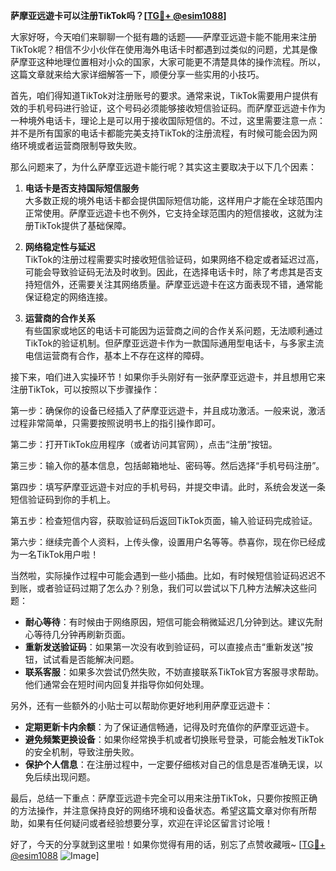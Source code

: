 **萨摩亚远遊卡可以注册TikTok吗？[[TG💪+ @esim1088](https://t.me/s/esim1088)]**

大家好呀，今天咱们来聊聊一个挺有趣的话题——萨摩亚远遊卡能不能用来注册TikTok呢？相信不少小伙伴在使用海外电话卡时都遇到过类似的问题，尤其是像萨摩亚这种地理位置相对小众的国家，大家可能更不清楚具体的操作流程。所以，这篇文章就来给大家详细解答一下，顺便分享一些实用的小技巧。

首先，咱们得知道TikTok对注册账号的要求。通常来说，TikTok需要用户提供有效的手机号码进行验证，这个号码必须能够接收短信验证码。而萨摩亚远遊卡作为一种境外电话卡，理论上是可以用于接收国际短信的。不过，这里需要注意一点：并不是所有国家的电话卡都能完美支持TikTok的注册流程，有时候可能会因为网络环境或者运营商限制导致失败。

那么问题来了，为什么萨摩亚远遊卡能行呢？其实这主要取决于以下几个因素：

1. **电话卡是否支持国际短信服务**  
   大多数正规的境外电话卡都会提供国际短信功能，这样用户才能在全球范围内正常使用。萨摩亚远遊卡也不例外，它支持全球范围内的短信接收，这就为注册TikTok提供了基础保障。

2. **网络稳定性与延迟**  
   TikTok的注册过程需要实时接收短信验证码，如果网络不稳定或者延迟过高，可能会导致验证码无法及时收到。因此，在选择电话卡时，除了考虑其是否支持短信外，还需要关注其网络质量。萨摩亚远遊卡在这方面表现不错，通常能保证稳定的网络连接。

3. **运营商的合作关系**  
   有些国家或地区的电话卡可能因为运营商之间的合作关系问题，无法顺利通过TikTok的验证机制。但萨摩亚远遊卡作为一款国际通用型电话卡，与多家主流电信运营商有合作，基本上不存在这样的障碍。

接下来，咱们进入实操环节！如果你手头刚好有一张萨摩亚远遊卡，并且想用它来注册TikTok，可以按照以下步骤操作：

第一步：确保你的设备已经插入了萨摩亚远遊卡，并且成功激活。一般来说，激活过程非常简单，只需要按照说明书上的指引操作即可。

第二步：打开TikTok应用程序（或者访问其官网），点击“注册”按钮。

第三步：输入你的基本信息，包括邮箱地址、密码等。然后选择“手机号码注册”。

第四步：填写萨摩亚远遊卡对应的手机号码，并提交申请。此时，系统会发送一条短信验证码到你的手机上。

第五步：检查短信内容，获取验证码后返回TikTok页面，输入验证码完成验证。

第六步：继续完善个人资料，上传头像，设置用户名等等。恭喜你，现在你已经成为一名TikTok用户啦！

当然啦，实际操作过程中可能会遇到一些小插曲。比如，有时候短信验证码迟迟不到账，或者验证码过期了怎么办？别急，我们可以尝试以下几种方法解决这些问题：

- **耐心等待**：有时候由于网络原因，短信可能会稍微延迟几分钟到达。建议先耐心等待几分钟再刷新页面。
- **重新发送验证码**：如果第一次没有收到验证码，可以直接点击“重新发送”按钮，试试看是否能解决问题。
- **联系客服**：如果多次尝试仍然失败，不妨直接联系TikTok官方客服寻求帮助。他们通常会在短时间内回复并指导你如何处理。

另外，还有一些额外的小贴士可以帮助你更好地利用萨摩亚远遊卡：

- **定期更新卡内余额**：为了保证通信畅通，记得及时充值你的萨摩亚远遊卡。
- **避免频繁更换设备**：如果你经常换手机或者切换账号登录，可能会触发TikTok的安全机制，导致注册失败。
- **保护个人信息**：在注册过程中，一定要仔细核对自己的信息是否准确无误，以免后续出现问题。

最后，总结一下重点：萨摩亚远遊卡完全可以用来注册TikTok，只要你按照正确的方法操作，并注意保持良好的网络环境和设备状态。希望这篇文章对你有所帮助，如果有任何疑问或者经验想要分享，欢迎在评论区留言讨论哦！

好了，今天的分享就到这里啦！如果你觉得有用的话，别忘了点赞收藏哦~ [[TG💪+ @esim1088](https://t.me/s/esim1088) ![Image](https://i.postimg.cc/4NQfJmqS/Snipaste-2025-05-13-00-14-12.png)]